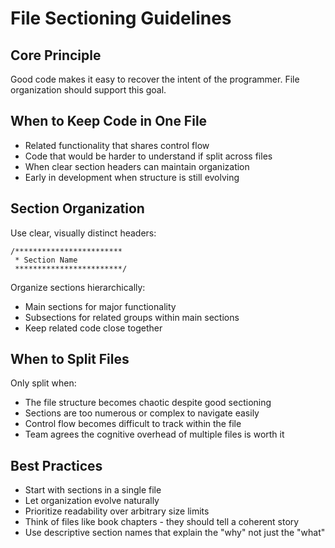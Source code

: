 # File Sectioning Guidelines

## Core Principle
Good code makes it easy to recover the intent of the programmer. File organization should support this goal.

## When to Keep Code in One File
- Related functionality that shares control flow
- Code that would be harder to understand if split across files
- When clear section headers can maintain organization
- Early in development when structure is still evolving

## Section Organization
Use clear, visually distinct headers:
```
/************************
 * Section Name
 ************************/
```

Organize sections hierarchically:
- Main sections for major functionality
- Subsections for related groups within main sections
- Keep related code close together

## When to Split Files
Only split when:
- The file structure becomes chaotic despite good sectioning
- Sections are too numerous or complex to navigate easily
- Control flow becomes difficult to track within the file
- Team agrees the cognitive overhead of multiple files is worth it

## Best Practices
- Start with sections in a single file
- Let organization evolve naturally
- Prioritize readability over arbitrary size limits
- Think of files like book chapters - they should tell a coherent story
- Use descriptive section names that explain the "why" not just the "what"